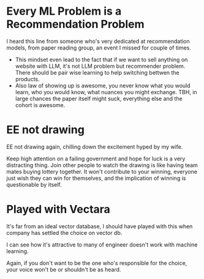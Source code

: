 # Every ML Problem is a Recommendation Problem
I heard this line from someone who's very dedicated at recommendation models, from paper reading group,  an event I missed for couple of times.

* This mindset even lead to the fact that if we want to sell anything on website with LLM, it's not LLM problem but recommender problem. There should be pair wise learning to help switching bettwen the products.
* Also law of showing up is awesome, you never know what you would learn, who you would know, what nuances you might exchange. TBH, in large chances the paper itself might suck, everything else and the cohort is awesome.

# EE not drawing
EE not drawing again, chilling down the excitement hyped by my wife.

Keep high attention on a failing government and hope for luck is a very distracting thing. Join other people to watch the drawing is like having team mates buying lottery together. It won't contribute to your winning, everyone just wish they can win for themselves, and the implication of winning is questionable by itself.

# Played with Vectara
It's far from an ideal vector database, I should have played with this when company has settled the choice on vector db.

I can see how it's attractive to many of engineer doesn't work with machine learning.

Again, if you don't want to be the one who's responsible for the choice, your voice won't be or shouldn't be as heard.

